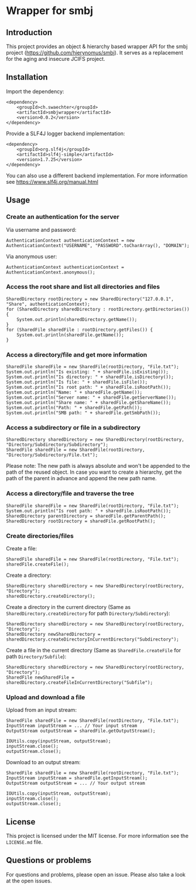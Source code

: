# Wrapper for smbj

## Introduction

This project provides an object & hierarchy based wrapper API for the smbj project (https://github.com/hierynomus/smbj). It serves as a replacement for the aging and insecure JCIFS project.

## Installation

Import the dependency:

    <dependency>
        <groupId>ch.swaechter</groupId>
        <artifactId>smbjwrapper</artifactId>
        <version>0.0.2</version>
    </dependency>

Provide a SLF4J logger backend implementation:

    <dependency>
        <groupId>org.slf4j</groupId>
        <artifactId>slf4j-simple</artifactId>
        <version>1.7.25</version>
    </dependency>

You can also use a different backend implementation. For more information see https://www.slf4j.org/manual.html

## Usage

### Create an authentication for the server

Via username and password:

    AuthenticationContext authenticationContext = new AuthenticationContext("USERNAME", "PASSWORD".toCharArray(), "DOMAIN");
    
Via anonymous user:

    AuthenticationContext authenticationContext = AuthenticationContext.anonymous();

### Access the root share and list all directories and files

    SharedDirectory rootDirectory = new SharedDirectory("127.0.0.1", "Share", authenticationContext);
    for (SharedDirectory sharedDirectory : rootDirectory.getDirectories()) {
        System.out.println(sharedDirectory.getName());
    }
    for (SharedFile sharedFile : rootDirectory.getFiles()) {
        System.out.println(sharedFile.getName());
    }

### Access a directory/file and get more information
    
    SharedFile sharedFile = new SharedFile(rootDirectory, "File.txt");
    System.out.println("Is existing: " + sharedFile.isExisting());
    System.out.println("Is directory: " + sharedFile.isDirectory());
    System.out.println("Is file: " + sharedFile.isFile());
    System.out.println("Is root path: " + sharedFile.isRootPath());
    System.out.println("Name: " + sharedFile.getName());
    System.out.println("Server name: " + sharedFile.getServerName());
    System.out.println("Share name: " + sharedFile.getShareName());
    System.out.println("Path: " + sharedFile.getPath());
    System.out.println("SMB path: " + sharedFile.getSmbPath());

### Access a subdirectory or file in a subdirectory

    SharedDirectory sharedDirectory = new SharedDirectory(rootDirectory, "Directory/Subdirectory/Subdirectory");
    SharedFile sharedFile = new SharedFile(rootDirectory, "Directory/Subdirectory/File.txt");

Please note: The new path is always absolute and won't be appended to the path of the reused object. In case you want to create a hierarchy, get the path of the parent in advance and append the new path name.

### Access a directory/file and traverse the tree

    SharedFile sharedFile = new SharedFile(rootDirectory, "File.txt");
    System.out.println("Is root path: " + sharedFile.isRootPath());
    SharedDirectory parentDirectory = sharedFile.getParentPath();
    SharedDirectory rootDirectory = sharedFile.getRootPath();

### Create directories/files

Create a file:

    SharedFile sharedFile = new SharedFile(rootDirectory, "File.txt");
    sharedFile.createFile();

Create a directory:

    SharedDirectory sharedDirectory = new SharedDirectory(rootDirectory, "Directory");
    sharedDirectory.createDirectory();

Create a directory in the current directory (Same as `SharedDirectory.createDirectory` for path `Directory/Subdirectory`):

    SharedDirectory sharedDirectory = new SharedDirectory(rootDirectory, "Directory");
    SharedDirectory newSharedDirectory = sharedDirectory.createDirectoryInCurrentDirectory("Subdirectory");

Create a file in the current directory (Same as `SharedFile.createFile` for path `Directory/Subfile`):

    SharedDirectory sharedDirectory = new SharedDirectory(rootDirectory, "Directory");
    SharedFile newSharedFile = sharedDirectory.createFileInCurrentDirectory("Subfile");

### Upload and download a file

Upload from an input stream:

    SharedFile sharedFile = new SharedFile(rootDirectory, "File.txt");
    InputStream inputStream = ... // Your input stream
    OutputStream outputStream = sharedFile.getOutputStream();

    IOUtils.copy(inputStream, outputStream);
    inputStream.close();
    outputStream.close();

Download to an output stream:

    SharedFile sharedFile = new SharedFile(rootDirectory, "File.txt");
    InputStream inputStream = sharedFile.getInputStream();
    OutputStream outputStream = ... // Your output stream

    IOUtils.copy(inputStream, outputStream);
    inputStream.close();
    outputStream.close();

## License

This project is licensed under the MIT license. For more information see the `LICENSE.md` file.

## Questions or problems

For questions and problems, please open an issue. Please also take a look at the open issues.
